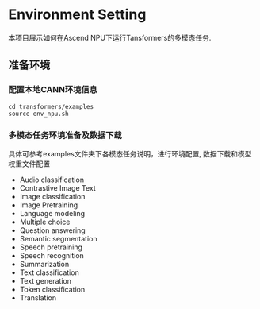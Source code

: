 # Environment Setting

本项目展示如何在Ascend NPU下运行Tansformers的多模态任务.

## 准备环境
### 配置本地CANN环境信息
  ```text
  cd transformers/examples
  source env_npu.sh
  ```

### 多模态任务环境准备及数据下载
具体可参考examples文件夹下各模态任务说明，进行环境配置, 数据下载和模型权重文件配置
- Audio classification
- Contrastive Image Text
- Image classification
- Image Pretraining
- Language modeling
- Multiple choice
- Question answering
- Semantic segmentation
- Speech pretraining
- Speech recognition
- Summarization
- Text classification
- Text generation
- Token classification
- Translation

